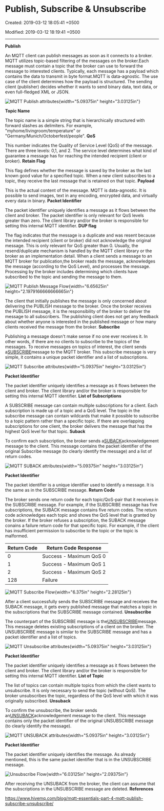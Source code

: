 # Publish, Subscribe & Unsubscribe

Created: 2019-03-12 18:05:41 +0500

Modified: 2019-03-12 18:19:41 +0500

---

**Publish**

An MQTT client can publish messages as soon as it connects to a broker. MQTT utilizes topic-based filtering of the messages on the broker.Each message must contain a topic that the broker can use to forward the message to interested clients. Typically, each message has a payload which contains the data to transmit in byte format.MQTT is data-agnostic. The use case of the client determines how the payload is structured. The sending client (publisher) decides whether it wants to send binary data, text data, or even full-fledged XML or JSON.

![MQTT Publish attributes](media/Publish,-Subscribe-&-Unsubscribe-image1.png){width="5.09375in" height="3.03125in"}

**Topic Name**

The topic name is a simple string that is hierarchically structured with forward slashes as delimiters. For example, "myhome/livingroom/temperature" or "Germany/Munich/Octoberfest/people".
**QoS**

This number indicates the Quality of Service Level (QoS) of the message. There are three levels: 0,1, and 2. The service level determines what kind of guarantee a message has for reaching the intended recipient (client or broker).
**Retain Flag**

This flag defines whether the message is saved by the broker as the last known good value for a specified topic. When a new client subscribes to a topic, they receive the last message that is retained on that topic.
**Payload**

This is the actual content of the message. MQTT is data-agnostic. It is possible to send images, text in any encoding, encrypted data, and virtually every data in binary.
**Packet Identifier**

The packet identifier uniquely identifies a message as it flows between the client and broker. The packet identifier is only relevant for QoS levels greater than zero. The client library and/or the broker is responsible for setting this internal MQTT identifier.
**DUP flag**

The flag indicates that the message is a duplicate and was resent because the intended recipient (client or broker) did not acknowledge the original message. This is only relevant for QoS greater than 0. Usually, the resend/duplicate mechanism is handled by the MQTT client library or the broker as an implementation detail.
When a client sends a message to an MQTT broker for publication,the broker reads the message, acknowledges the message (according to the QoS Level), and processes the message. Processing by the broker includes determining which clients have subscribed to the topic and sending the message to them.

![MQTT Publish Message Flow](media/Publish,-Subscribe-&-Unsubscribe-image2.gif){width="6.65625in" height="2.1979166666666665in"}

The client that initially publishes the message is only concerned about delivering the PUBLISH message to the broker. Once the broker receives the PUBLISH message, it is the responsibility of the broker to deliver the message to all subscribers. The publishing client does not get any feedback about whether anyone is interested in the published message or how many clients received the message from the broker.
**Subscribe**

Publishing a message doesn't make sense if no one ever receives it. In other words, if there are no clients to subscribe to the topics of the messages. To receive messages on topics of interest, the client sends a[SUBSCRIBE](http://docs.oasis-open.org/mqtt/mqtt/v3.1.1/os/mqtt-v3.1.1-os.html#_Toc398718063)message to the MQTT broker. This subscribe message is very simple, it contains a unique packet identifier and a list of subscriptions.

![MQTT Subscribe attributes](media/Publish,-Subscribe-&-Unsubscribe-image3.png){width="5.09375in" height="3.03125in"}

**Packet Identifier**

The packet identifier uniquely identifies a message as it flows between the client and broker. The client library and/or the broker is responsible for setting this internal MQTT identifier.
**List of Subscriptions**

A SUBSCRIBE message can contain multiple subscriptions for a client. Each subscription is made up of a topic and a QoS level. The topic in the subscribe message can contain wildcards that make it possible to subscribe to a topic pattern rather than a specific topic. If there are overlapping subscriptions for one client, the broker delivers the message that has the highest QoS level for that topic.
**Suback**

To confirm each subscription, the broker sends a[SUBACK](http://docs.oasis-open.org/mqtt/mqtt/v3.1.1/os/mqtt-v3.1.1-os.html#_Toc398718068)acknowledgement message to the client. This message contains the packet identifier of the original Subscribe message (to clearly identify the message) and a list of return codes.

![MQTT SUBACK attributes](media/Publish,-Subscribe-&-Unsubscribe-image4.png){width="5.09375in" height="3.03125in"}

**Packet Identifier**

The packet identifier is a unique identifier used to identify a message. It is the same as in the SUBSCRIBE message.
**Return Code**

The broker sends one return code for each topic/QoS-pair that it receives in the SUBSCRIBE message. For example, if the SUBSCRIBE message has five subscriptions, the SUBACK message contains five return codes. The return code acknowledges each topic and shows the QoS level that is granted by the broker. If the broker refuses a subscription, the SUBACK message conains a failure return code for that specific topic. For example, if the client has insufficient permission to subscribe to the topic or the topic is malformed.

| Return Code | Return Code Response    |
|-------------|-------------------------|
| 0           | Success - Maximum QoS 0 |
| 1           | Success - Maximum QoS 1 |
| 2           | Success - Maximum QoS 2 |
| 128         | Failure                 |
![MQTT Subscribe Flow](media/Publish,-Subscribe-&-Unsubscribe-image5.gif){width="6.375in" height="2.28125in"}

After a client successfully sends the SUBSCRIBE message and receives the SUBACK message, it gets every published message that matches a topic in the subscriptions that the SUBSCRIBE message contained.
**Unsubscribe**

The counterpart of the SUBSCRIBE message is the[UNSUBSCRIBE](http://docs.oasis-open.org/mqtt/mqtt/v3.1.1/os/mqtt-v3.1.1-os.html#_Toc398718072)message. This message deletes existing subscriptions of a client on the broker. The UNSUBSCRIBE message is similar to the SUBSCRIBE message and has a packet identifier and a list of topics.

![MQTT Unsubscribe attributes](media/Publish,-Subscribe-&-Unsubscribe-image6.png){width="5.09375in" height="3.03125in"}

**Packet Identifier**

The packet identifier uniquely identifies a message as it flows between the client and broker. The client library and/or the broker is responsible for setting this internal MQTT identifier.
**List of Topic**

The list of topics can contain multiple topics from which the client wants to unsubscribe. It is only necessary to send the topic (without QoS). The broker unsubscribes the topic, regardless of the QoS level with which it was originally subscribed.
**Unsuback**

To confirm the unsubscribe, the broker sends an[UNSUBACK](http://docs.oasis-open.org/mqtt/mqtt/v3.1.1/os/mqtt-v3.1.1-os.html#_Toc398718077)acknowledgement message to the client. This message contains only the packet identifier of the original UNSUBSCRIBE message (to clearly identify the message).

![MQTT UNSUBACK attributes](media/Publish,-Subscribe-&-Unsubscribe-image7.png){width="5.09375in" height="3.03125in"}

**Packet Identifier**

The packet identifier uniquely identifies the message. As already mentioned, this is the same packet identifier that is in the UNSUBSCRIBE message.

![Unsubscribe Flow](media/Publish,-Subscribe-&-Unsubscribe-image8.gif){width="6.03125in" height="2.09375in"}

After receiving the UNSUBACK from the broker, the client can assume that the subscriptions in the UNSUBSCRIBE message are deleted.
**References**

<https://www.hivemq.com/blog/mqtt-essentials-part-4-mqtt-publish-subscribe-unsubscribe/>